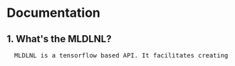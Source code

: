 <h1>Documentation</h1>
<h2>1. What's the MLDLNL?</h2>
<pre>  MLDLNL is a tensorflow based API. It facilitates creating machine learning models(for now).</pre>
